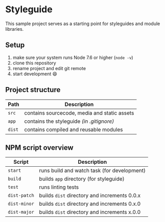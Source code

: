 # Styleguide

This sample project serves as a starting point for styleguides and module libraries.

## Setup
1.  make sure your system runs Node 7.6 or higher (`node -v`)
2.  clone this repository
3.  rename project and edit git remote
4.  start development :smile:


## Project structure

| Path   | Description                                  |
| ------ | -------------------------------------------- |
| `src`  | contains sourcecode, media and static assets |
| `app`  | contains the styleguide *(in .gitignore)*    |
| `dist` | contains compiled and reusable modules       |


## NPM script overview

| Script       | Description                                  |
| ------------ | -------------------------------------------- |
| `start`      | runs build and watch task (for development)  |
| `build`      | builds `app` directory (for styleguide)      |
| `test`       | runs linting tests                           |
| `dist-patch` | builds `dist` directory and increments 0.0.x |
| `dist-minor` | builds `dist` directory and increments 0.x.0 |
| `dist-major` | builds `dist` directory and increments x.0.0 |
